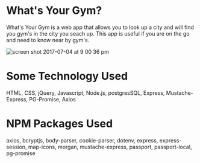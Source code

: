 # What's Your Gym?


What's Your Gym is a web app that allows you to look up a city and will find you gym's in the city you seach up. This app is useful if you are on the go and need to know near by gym's.

![screen shot 2017-07-04 at 9 00 36 pm](https://user-images.githubusercontent.com/27744089/27845430-72169e28-60fd-11e7-8dcd-db4b3e2cfc0c.png)

# Some Technology Used
HTML, CSS, jQuery, Javascript, Node.js, postgresSQL, Express, Mustache-Express, PG-Promise, Axios

# NPM Packages Used 
axios, bcryptjs, body-parser, cookie-parser, dotenv, express, express-session, map-icons, morgan, mustache-express, passport, passport-local, pg-promise